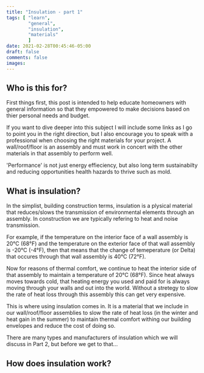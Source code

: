 ```yaml
---
title: "Insulation - part 1"
tags: [ "learn",
        "general",
        "insulation",
        "materials"
        ]
date: 2021-02-28T00:45:46-05:00
draft: false
comments: false
images:
---
```


## Who is this for?

First things first, this post is intended to help educate homeowners with general information so that they empowered to make decisions based on thier personal needs and budget. 

If you want to dive deeper into this subject I will include some links as I go to point you in the right direction, but I also encourage you to speak with a professional when choosing the right materials for your project. A wall/roof/floor is an assembly and must work in concert with the other materials in that assembly to perform well. 

'Performance' is not just energy effieciency, but also long term sustainabilty and reducing opportunities health hazards to thrive such as mold.

## What is insulation?

In the simplist, building construction terms, insulation is a plysical material that reduces/slows the transmission of environmental elements through an assembly. In construction we are typically refering to heat and noise transmission.

For example, if the temperature on the interior face of a wall assembly is 20&deg;C (68&deg;F) and the temperature on the exterior face of that wall assembly is -20&deg;C (-4&deg;F), then that means that the change of temeperature (or Delta) that occures through that wall assembly is 40&deg;C (72&deg;F).

Now for reasons of thermal comfort, we continue to heat the interior side of that assembly to maintain a temperature of 20&deg;C (68&deg;F). Since heat always moves towards cold, that heating energy you used and paid for is always moving through your walls and out into the world. Without a stretegy to slow the rate of heat loss through this assembly this can get very expensive.

This is where using insulation comes in.  It is a material that we include in our wall/roof/floor assemblies to slow the rate of heat loss (in the winter and heat gain in the summer) to maintain thermal comfort withing our building envelopes and reduce the cost of doing so.

There are many types and manufacturers of insulation which we will discuss in Part 2, but before we get to that...

## How does insulation work?

